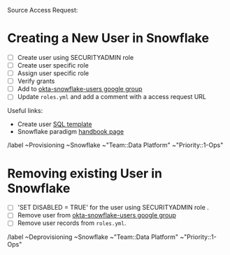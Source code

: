 <!-- format should be something like 'user [de]provisioning - firstname last initial' -->
<!-- example: user [de]provisioning - John S -->


Source Access Request: <!-- link to source  Access Request issue, it should be approved and ready for provisioning -->

# Creating a New User in Snowflake

- [ ] Create user using SECURITYADMIN role
- [ ] Create user specific role
- [ ] Assign user specific role
- [ ] Verify grants
- [ ] Add to [okta-snowflake-users google group](https://groups.google.com/a/gitlab.com/g/okta-snowflake-users/members)
- [ ] Update `roles.yml` and add a comment with a access request URL

Useful links:
- Create user [SQL template](https://gitlab.com/gitlab-data/analytics/-/blob/master/permissions/snowflake/user_provision.sql)
- Snowflake paradigm [handbook page](https://about.gitlab.com/handbook/business-technology/data-team/platform/#snowflake-permissions-paradigm)

/label ~Provisioning ~Snowflake ~"Team::Data Platform"  ~"Priority::1-Ops"

# Removing existing User in Snowflake

- [ ] 'SET DISABLED = TRUE' for the user using SECURITYADMIN role .
- [ ] Remove user from [okta-snowflake-users google group](https://groups.google.com/a/gitlab.com/g/okta-snowflake-users/members)
- [ ] Remove user records from `roles.yml`. 

/label ~Deprovisioning ~Snowflake ~"Team::Data Platform"  ~"Priority::1-Ops"
